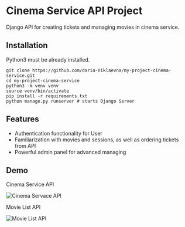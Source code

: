 #  Cinema Service API Project

Django API for creating tickets and managing movies in cinema service.


## Installation

Python3 must be already installed.

``` shell
git clone https://github.com/daria-niklaevna/my-project-cinema-service.git
cd my-project-cinema-service
python3 -m venv venv
source venv/bin/activate
pip install -r requirements.txt
python manage.py runserver # starts Django Server
```

## Features

* Authentication functionality for User
* Familiarization with movies and sessions, as well as ordering tickets from API
* Powerful admin panel for advanced managing

## Demo

Cinema Service API

![Cinema Servace API](venv/api_cinema.png)

Movie List API

![Movie List API](venv/movie_list.png)
